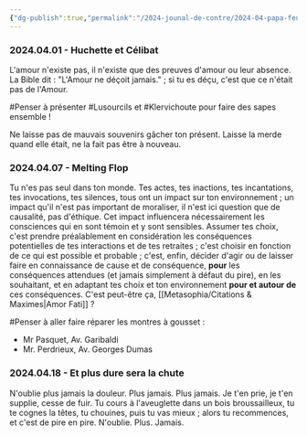 ```yaml
---
{"dg-publish":true,"permalink":"/2024-jounal-de-contre/2024-04-papa-feu-est-de-retour/","created":"2024-04-08T15:12:22.766+02:00","updated":"2024-04-18T19:10:10.983+02:00"}
---
```


### 2024.04.01 - Huchette et Célibat

L'amour n'existe pas, il n'existe que des preuves d'amour ou leur absence.
La Bible dit : "L'Amour ne déçoit jamais." ; si tu es déçu, c'est que ce n'était pas de l'Amour.

#Penser à présenter #Lusourcils et #Klervichoute pour faire des sapes ensemble !

Ne laisse pas de mauvais souvenirs gâcher ton présent. Laisse la merde quand elle était, ne la fait pas être à nouveau.

### 2024.04.07 - Melting Flop

Tu n'es pas seul dans ton monde.
Tes actes, tes inactions, tes incantations, tes invocations, tes silences, tous ont un impact sur ton environnement ; un impact qu'il n'est pas important de moraliser, il n'est ici question que de causalité, pas d'éthique.
Cet impact influencera nécessairement les consciences qui en sont témoin et y sont sensibles.
Assumer tes choix, c'est prendre préalablement en considération les conséquences potentielles de tes interactions et de tes retraites ; c'est choisir en fonction de ce qui est possible et probable ; c'est, enfin, décider d'agir ou de laisser faire en connaissance de cause et de conséquence, **pour** les conséquences attendues (et jamais simplement à défaut du pire), en les souhaitant, et en adaptant tes choix et ton environnement **pour et autour de** ces conséquences.
C'est peut-être ça, [[Metasophia/Citations & Maximes\|Amor Fati]] ?

#Penser à aller faire réparer les montres à gousset :
- Mr Pasquet, Av. Garibaldi
- Mr. Perdrieux, Av. Georges Dumas

### 2024.04.18 - Et plus dure sera la chute

N'oublie plus jamais la douleur. Plus jamais. Plus jamais.
Je t'en prie, je t'en supplie, cesse de fuir.
Tu cours à l'aveuglette dans un bois broussailleux, tu te cognes la têtes, tu chouines, puis tu vas mieux ; alors tu recommences, et c'est de pire en pire.
N'oublie. Plus. Jamais.